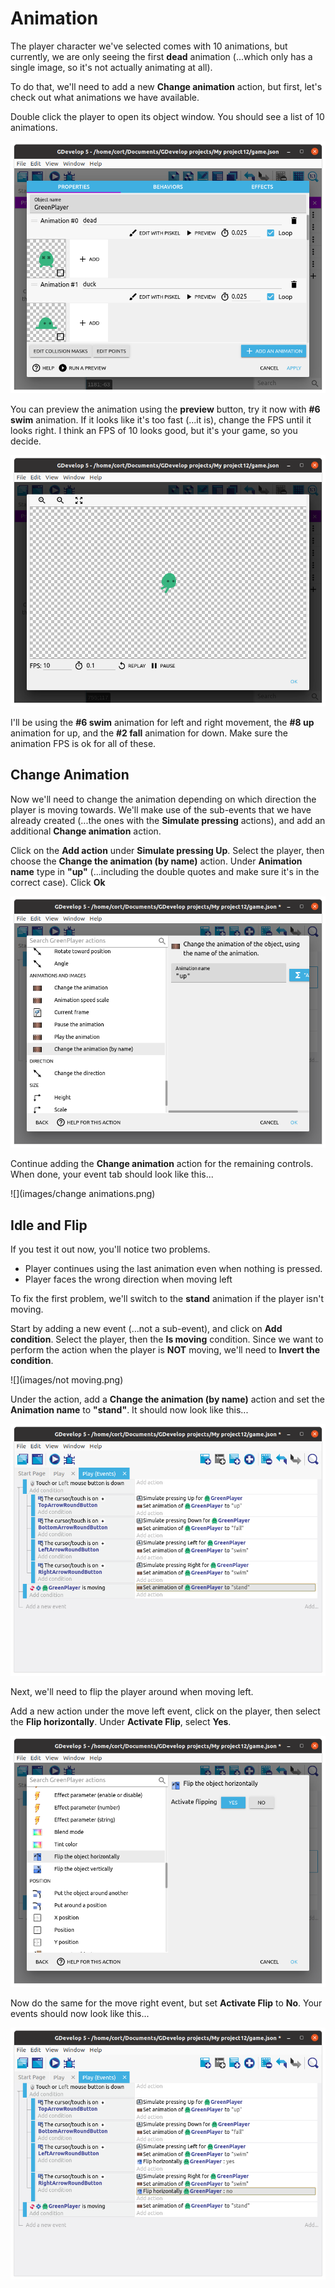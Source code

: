 # Animation

The player character we've selected comes with 10 animations, but currently, we are only seeing the first **dead** animation (...which only has a single image, so it's not actually animating at all).

To do that, we'll need to add a new **Change animation** action, but first, let's check out what animations we have available.

Double click the player to open its object window. You should see a list of 10 animations.

![](images/animations.png)

You can preview the animation using the **preview** button, try it now with **#6 swim** animation.
If it looks like it's too fast (...it is), change the FPS until it looks right.
I think an FPS of 10 looks good, but it's your game, so you decide.

![](images/fps.png)

I'll be using the **#6 swim** animation for left and right movement, the **#8 up** animation for up, and the **#2 fall** animation for down.
Make sure the animation FPS is ok for all of these.

## Change Animation

Now we'll need to change the animation depending on which direction the player is moving towards.
We'll make use of the sub-events that we have already created (...the ones with the **Simulate pressing** actions), and add an additional **Change animation** action.

Click on the **Add action** under **Simulate pressing Up**.
Select the player, then choose the **Change the animation (by name)** action.
Under **Animation name** type in **"up"** (...including the double quotes and make sure it's in the correct case).
Click **Ok**

![](images/up.png)

Continue adding the **Change animation** action for the remaining controls.
When done, your event tab should look like this...

![](images/change animations.png)

## Idle and Flip

If you test it out now, you'll notice two problems.

* Player continues using the last animation even when nothing is pressed.
* Player faces the wrong direction when moving left

To fix the first problem, we'll switch to the **stand** animation if the player isn't moving.

Start by adding a new event (...not a sub-event), and click on **Add condition**.
Select the player, then the **Is moving** condition.
Since we want to perform the action when the player is **NOT** moving, we'll need to **Invert the condition**.

![](images/not moving.png)

Under the action, add a **Change the animation (by name)** action and set the **Animation name** to **"stand"**.
It should now look like this...

![](images/idle.png)

Next, we'll need to flip the player around when moving left.

Add a new action under the move left event, click on the player, then select the **Flip horizontally**.
Under **Activate Flip**, select **Yes**.

![](images/flip.png)

Now do the same for the move right event, but set **Activate Flip** to **No**.
Your events should now look like this...

![](images/bothFlips.png)
